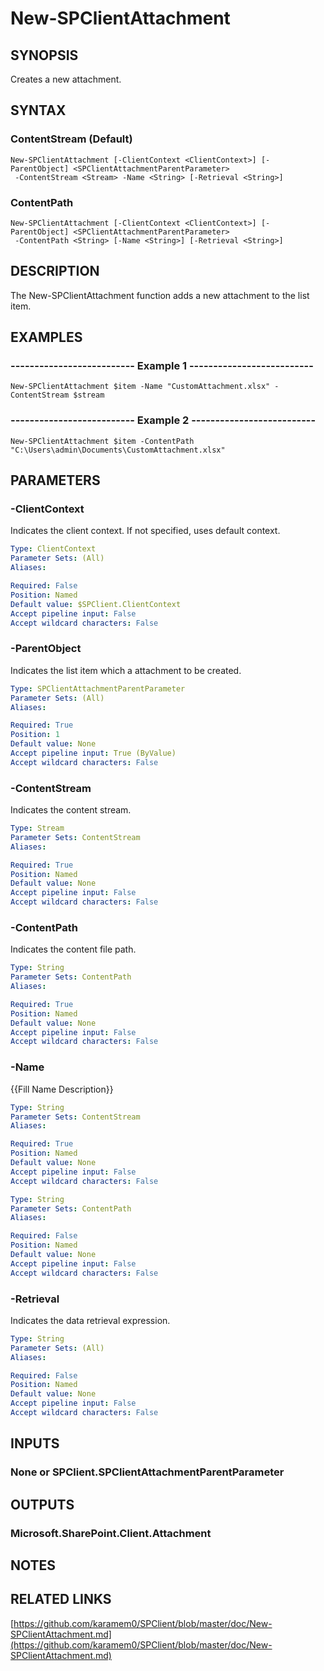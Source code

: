 # New-SPClientAttachment

## SYNOPSIS
Creates a new attachment.

## SYNTAX

### ContentStream (Default)
```
New-SPClientAttachment [-ClientContext <ClientContext>] [-ParentObject] <SPClientAttachmentParentParameter>
 -ContentStream <Stream> -Name <String> [-Retrieval <String>]
```

### ContentPath
```
New-SPClientAttachment [-ClientContext <ClientContext>] [-ParentObject] <SPClientAttachmentParentParameter>
 -ContentPath <String> [-Name <String>] [-Retrieval <String>]
```

## DESCRIPTION
The New-SPClientAttachment function adds a new attachment to the list item.

## EXAMPLES

### -------------------------- Example 1 --------------------------
```
New-SPClientAttachment $item -Name "CustomAttachment.xlsx" -ContentStream $stream
```

### -------------------------- Example 2 --------------------------
```
New-SPClientAttachment $item -ContentPath "C:\Users\admin\Documents\CustomAttachment.xlsx"
```

## PARAMETERS

### -ClientContext
Indicates the client context.
If not specified, uses default context.

```yaml
Type: ClientContext
Parameter Sets: (All)
Aliases: 

Required: False
Position: Named
Default value: $SPClient.ClientContext
Accept pipeline input: False
Accept wildcard characters: False
```

### -ParentObject
Indicates the list item which a attachment to be created.

```yaml
Type: SPClientAttachmentParentParameter
Parameter Sets: (All)
Aliases: 

Required: True
Position: 1
Default value: None
Accept pipeline input: True (ByValue)
Accept wildcard characters: False
```

### -ContentStream
Indicates the content stream.

```yaml
Type: Stream
Parameter Sets: ContentStream
Aliases: 

Required: True
Position: Named
Default value: None
Accept pipeline input: False
Accept wildcard characters: False
```

### -ContentPath
Indicates the content file path.

```yaml
Type: String
Parameter Sets: ContentPath
Aliases: 

Required: True
Position: Named
Default value: None
Accept pipeline input: False
Accept wildcard characters: False
```

### -Name
{{Fill Name Description}}

```yaml
Type: String
Parameter Sets: ContentStream
Aliases: 

Required: True
Position: Named
Default value: None
Accept pipeline input: False
Accept wildcard characters: False
```

```yaml
Type: String
Parameter Sets: ContentPath
Aliases: 

Required: False
Position: Named
Default value: None
Accept pipeline input: False
Accept wildcard characters: False
```

### -Retrieval
Indicates the data retrieval expression.

```yaml
Type: String
Parameter Sets: (All)
Aliases: 

Required: False
Position: Named
Default value: None
Accept pipeline input: False
Accept wildcard characters: False
```

## INPUTS

### None or SPClient.SPClientAttachmentParentParameter

## OUTPUTS

### Microsoft.SharePoint.Client.Attachment

## NOTES

## RELATED LINKS

[https://github.com/karamem0/SPClient/blob/master/doc/New-SPClientAttachment.md](https://github.com/karamem0/SPClient/blob/master/doc/New-SPClientAttachment.md)

